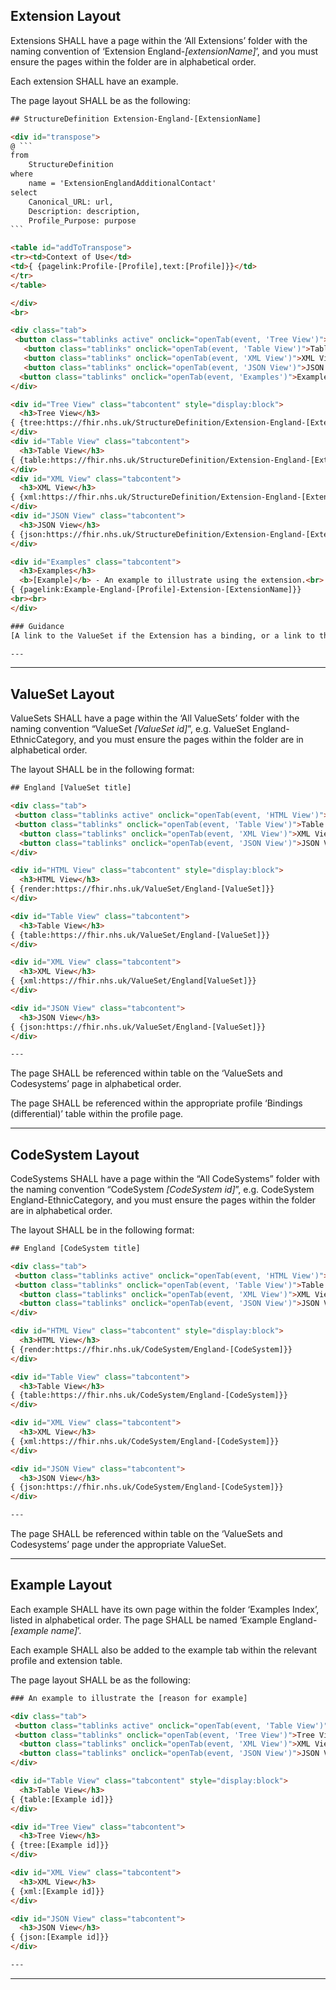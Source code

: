 ## Extension Layout

Extensions SHALL have a page within the ‘All Extensions’ folder with the naming convention of ‘Extension England-<i>[extensionName]</i>’, and you must ensure the pages within the folder are in alphabetical order.  

Each extension SHALL have an example.  

The page layout SHALL be as the following: 

~~~~html
## StructureDefinition Extension-England-[ExtensionName]

<div id="transpose">
@ ```
from
	StructureDefinition
where
	name = 'ExtensionEnglandAdditionalContact'
select
	Canonical_URL: url,
	Description: description,
	Profile_Purpose: purpose
```

<table id="addToTranspose">
<tr><td>Context of Use</td>
<td>{ {pagelink:Profile-[Profile],text:[Profile]}}</td>
</tr>
</table>

</div>
<br>

<div class="tab">
 <button class="tablinks active" onclick="openTab(event, 'Tree View')">Tree View</button>
   <button class="tablinks" onclick="openTab(event, 'Table View')">Table View</button>
   <button class="tablinks" onclick="openTab(event, 'XML View')">XML View</button>
   <button class="tablinks" onclick="openTab(event, 'JSON View')">JSON View</button>
  <button class="tablinks" onclick="openTab(event, 'Examples')">Examples</button>
</div>

<div id="Tree View" class="tabcontent" style="display:block">
  <h3>Tree View</h3>
{ {tree:https://fhir.nhs.uk/StructureDefinition/Extension-England-[ExtensionName]}}
</div>
<div id="Table View" class="tabcontent">
  <h3>Table View</h3>
{ {table:https://fhir.nhs.uk/StructureDefinition/Extension-England-[ExtensionName]}}
</div>
<div id="XML View" class="tabcontent">
  <h3>XML View</h3>
{ {xml:https://fhir.nhs.uk/StructureDefinition/Extension-England-[ExtensionName]}}
</div>
<div id="JSON View" class="tabcontent">
  <h3>JSON View</h3>
{ {json:https://fhir.nhs.uk/StructureDefinition/Extension-England-[ExtensionName]}}
</div>

<div id="Examples" class="tabcontent">
  <h3>Examples</h3>
  <b>[Example]</b> - An example to illustrate using the extension.<br>
{ {pagelink:Example-England-[Profile]-Extension-[ExtensionName]}}
<br><br>
</div>

### Guidance
[A link to the ValueSet if the Extension has a binding, or a link to the Resource / Profile if the Extension has references]

---
~~~~

---

## ValueSet Layout

ValueSets SHALL have a page within the ‘All ValueSets’ folder with the naming convention “ValueSet <i>[ValueSet id]</i>”, e.g. ValueSet England-EthnicCategory, and you must ensure the pages within the folder are in alphabetical order.  

The layout SHALL be in the following format: 
~~~~html
## England [ValueSet title]

<div class="tab">
 <button class="tablinks active" onclick="openTab(event, 'HTML View')">HTML View</button>
 <button class="tablinks" onclick="openTab(event, 'Table View')">Table View</button>
  <button class="tablinks" onclick="openTab(event, 'XML View')">XML View</button>
  <button class="tablinks" onclick="openTab(event, 'JSON View')">JSON View</button>
</div>

<div id="HTML View" class="tabcontent" style="display:block">
  <h3>HTML View</h3>
{ {render:https://fhir.nhs.uk/ValueSet/England-[ValueSet]}}
</div>

<div id="Table View" class="tabcontent">
  <h3>Table View</h3>
{ {table:https://fhir.nhs.uk/ValueSet/England-[ValueSet]}}
</div>

<div id="XML View" class="tabcontent">
  <h3>XML View</h3>
{ {xml:https://fhir.nhs.uk/ValueSet/England[ValueSet]}}
</div>

<div id="JSON View" class="tabcontent">
  <h3>JSON View</h3>
{ {json:https://fhir.nhs.uk/ValueSet/England-[ValueSet]}}
</div>

---
~~~~

The page SHALL be referenced within table on the ‘ValueSets and Codesystems’ page in alphabetical order. 

The page SHALL be referenced within the appropriate profile ‘Bindings (differential)’ table within the profile page. 

---

## CodeSystem Layout

CodeSystems SHALL have a page within the “All CodeSystems” folder with the naming convention “CodeSystem <i>[CodeSystem id]</i>”, e.g. CodeSystem England-EthnicCategory, and you must ensure the pages within the folder are in alphabetical order.  

The layout SHALL be in the following format: 
~~~~html
## England [CodeSystem title]

<div class="tab">
 <button class="tablinks active" onclick="openTab(event, 'HTML View')">HTML View</button>
 <button class="tablinks" onclick="openTab(event, 'Table View')">Table View</button>
  <button class="tablinks" onclick="openTab(event, 'XML View')">XML View</button>
  <button class="tablinks" onclick="openTab(event, 'JSON View')">JSON View</button>
</div>

<div id="HTML View" class="tabcontent" style="display:block">
  <h3>HTML View</h3>
{ {render:https://fhir.nhs.uk/CodeSystem/England-[CodeSystem]}}
</div>

<div id="Table View" class="tabcontent">
  <h3>Table View</h3>
{ {table:https://fhir.nhs.uk/CodeSystem/England-[CodeSystem]}}
</div>

<div id="XML View" class="tabcontent">
  <h3>XML View</h3>
{ {xml:https://fhir.nhs.uk/CodeSystem/England-[CodeSystem]}}
</div>

<div id="JSON View" class="tabcontent">
  <h3>JSON View</h3>
{ {json:https://fhir.nhs.uk/CodeSystem/England-[CodeSystem]}}
</div>

---
~~~~

The page SHALL be referenced within table on the ‘ValueSets and Codesystems’ page under the appropriate ValueSet. 

---


## Example Layout

Each example SHALL have its own page within the folder ‘Examples Index’, listed in alphabetical order. The page SHALL be named ‘Example England-<i>[example name]</i>’. 

Each example SHALL also be added to the example tab within the relevant profile and extension table. 

The page layout SHALL be as the following:

~~~~html
### An example to illustrate the [reason for example]

<div class="tab">
 <button class="tablinks active" onclick="openTab(event, 'Table View')">Table View</button>
 <button class="tablinks" onclick="openTab(event, 'Tree View')">Tree View</button>
  <button class="tablinks" onclick="openTab(event, 'XML View')">XML View</button>
  <button class="tablinks" onclick="openTab(event, 'JSON View')">JSON View</button>
</div>

<div id="Table View" class="tabcontent" style="display:block">
  <h3>Table View</h3>
{ {table:[Example id]}}
</div>

<div id="Tree View" class="tabcontent">
  <h3>Tree View</h3>
{ {tree:[Example id]}}
</div>

<div id="XML View" class="tabcontent">
  <h3>XML View</h3>
{ {xml:[Example id]}}
</div>

<div id="JSON View" class="tabcontent">
  <h3>JSON View</h3>
{ {json:[Example id]}}
</div>

---
~~~~


<hr class="thickline">